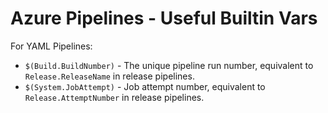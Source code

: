 # Azure Pipelines - Useful Builtin Vars

For YAML Pipelines:

* `$(Build.BuildNumber)` - The unique pipeline run number, equivalent to `Release.ReleaseName` in release pipelines.
* `$(System.JobAttempt)` - Job attempt number, equivalent to `Release.AttemptNumber` in release pipelines.